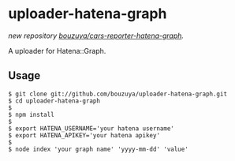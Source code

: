 uploader-hatena-graph
==============================================================================

_new repository [bouzuya/cars-reporter-hatena-graph](https://github.com/bouzuya/cars-reporter-hatena-graph)._

A uploader for Hatena::Graph.

Usage
------------------------------------------------------------------------------

    $ git clone git://github.com/bouzuya/uploader-hatena-graph.git
    $ cd uploader-hatena-graph
    $
    $ npm install
    $
    $ export HATENA_USERNAME='your hatena username'
    $ export HATENA_APIKEY='your hatena apikey'
    $ 
    $ node index 'your graph name' 'yyyy-mm-dd' 'value'

